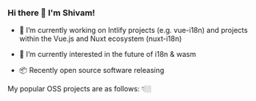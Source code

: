 ### Hi there 👋 I'm Shivam!  
  

- 🏃 I’m currently working on Intlify projects (e.g. vue-i18n) and projects within the Vue.js and Nuxt ecosystem (nuxt-i18n)  
  

- 🌱 I’m currently interested in the future of i18n & wasm  
  

- 📦 Recently open source software releasing  
  

My popular OSS projects are as follows: 👇🏼  
  
